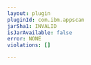 ```yaml
---
layout: plugin
pluginId: com.ibm.appscan
jarSha1: INVALID
isJarAvailable: false
error: NONE
violations: []

---
```

